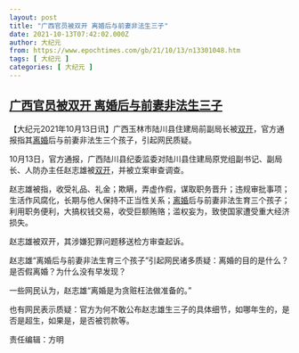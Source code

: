 ```yaml
---
layout: post
title: "广西官员被双开 离婚后与前妻非法生三子"
date: 2021-10-13T07:42:02.000Z
author: 大纪元
from: https://www.epochtimes.com/gb/21/10/13/n13301048.htm
tags: [ 大纪元 ]
categories: [ 大纪元 ]
---
```

<!--1634110922000-->
[广西官员被双开 离婚后与前妻非法生三子](https://www.epochtimes.com/gb/21/10/13/n13301048.htm)
------

<div>
<p>【大纪元2021年10月13日讯】广西玉林市陆川县住建局前副局长被<a href="https://www.epochtimes.com/gb/tag/%E5%8F%8C%E5%BC%80.html">双开</a>，官方通报指其<a href="https://www.epochtimes.com/gb/tag/%E7%A6%BB%E5%A9%9A.html">离婚</a>后与前妻非法生三个孩子，引起网民质疑。</p><p>10月13日，官方通报，广西陆川县纪委监委对陆川县住建局原党组副书记、副局长、人防办主任赵志雄被<a href="https://www.epochtimes.com/gb/tag/%E5%8F%8C%E5%BC%80.html">双开</a>，并被立案审查调查。</p><p>赵志雄被指，收受礼品、礼金；欺瞒，弄虚作假，谋取职务晋升；违规审批事项；生活作风腐化，长期与他人保持不正当性关系；<a href="https://www.epochtimes.com/gb/tag/%E7%A6%BB%E5%A9%9A.html">离婚</a>后与前妻非法生育三个孩子；利用职务便利，大搞权钱交易，收受巨额贿赂；滥权妄为，致使国家遭受重大经济损失。</p><p>赵志雄被双开，其涉嫌犯罪问题移送检方审查起诉。</p><p>赵志雄“离婚后与前妻非法生育三个孩子”引起网民诸多质疑：离婚的目的是什么？是否假离婚？为什么没有早发现？</p><p>一些网民认为，赵志雄“离婚是为贪赃枉法做准备的。”</p><p>也有网民表示质疑：官方为何不敢公布赵志雄生三子的具体细节，如哪年生的，是否是超生，如果是，是否被罚款等。</p><p>责任编辑：方明</p>
</div>
